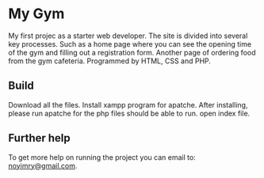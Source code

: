 
# My Gym

My first projec as a starter web developer. The site is divided into several key processes. Such as a home page where you can see the opening time of the gym and filling out a registration form. Another page of ordering food from the gym cafeteria. Programmed by HTML, CSS and PHP. 

## Build

Download all the files. Install xampp program for apatche. After installing, please run apatche for the php files should be able to run.
open index file.

## Further help
To get more help on running the project you can email to: noyimry@gmail.com.
